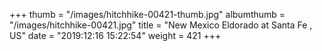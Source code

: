 +++
thumb = "/images/hitchhike-00421-thumb.jpg"
albumthumb = "/images/hitchhike-00421.jpg"
title = "New Mexico Eldorado at Santa Fe , US"
date = "2019:12:16 15:22:54"
weight = 421
+++
